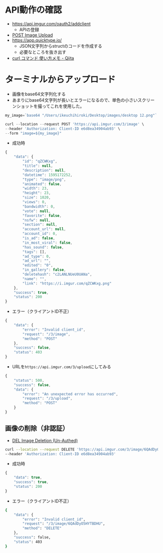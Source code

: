 # API動作の確認
- https://api.imgur.com/oauth2/addclient
    - APIの登録
- [POST Image Upload ](https://apidocs.imgur.com/?version=latest#c85c9dfc-7487-4de2-9ecd-66f727cf3139)
- https://app.quicktype.io/
    - JSON文字列からstructのコードを作成する
    - 必要なところを抜き出す
- [curl コマンド 使い方メモ \- Qiita](https://qiita.com/yasuhiroki/items/a569d3371a66e365316f#http-header%E3%82%92%E7%A2%BA%E8%AA%8D%E3%81%99%E3%82%8B--i--i--v)

# ターミナルからアップロード
- 画像をbase64文字列化する
- あまりにbase64文字列が長いとエラーになるので、単色の小さいスクリーンショットを撮ってこれを使用した。

``` JavaScript
my_image=`base64 "/Users/ikeuchihiroki/Desktop/images/desktop 12.png"`
```

``` JavaScript
curl --location --request POST 'https://api.imgur.com/3/image' \
--header 'Authorization: Client-ID e6d8ea34904ab93' \
--form "image=${my_image}"
```

- 成功時


``` JavaScript
{
	"data": {
		"id": "qZCWKxg",
		"title": null,
		"description": null,
		"datetime": 1595172252,
		"type": "image/png",
		"animated": false,
		"width": 23,
		"height": 23,
		"size": 1020,
		"views": 0,
		"bandwidth": 0,
		"vote": null,
		"favorite": false,
		"nsfw": null,
		"section": null,
		"account_url": null,
		"account_id": 0,
		"is_ad": false,
		"in_most_viral": false,
		"has_sound": false,
		"tags": [],
		"ad_type": 0,
		"ad_url": "",
		"edited": "0",
		"in_gallery": false,
		"deletehash": "c2LANLNUeU0UANa",
		"name": "",
		"link": "https://i.imgur.com/qZCWKxg.png"
	},
	"success": true,
	"status": 200
}
```

- エラー（クライアントID不正）

``` JavaScript
{
	"data": {
		"error": "Invalid client_id",
		"request": "/3/image",
		"method": "POST"
	},
	"success": false,
	"status": 403
}
```

- URLを`https://api.imgur.com/3/upload`にしてみる

``` JavaScript
{
	"status": 500,
	"success": false,
	"data": {
		"error": "An unexpected error has occurred",
		"request": "/3/upload",
		"method": "POST"
	}
}
```

## 画像の削除（非認証）
- [DEL Image Deletion \(Un\-Authed\)](https://apidocs.imgur.com/?version=latest#949d6cb0-5e55-45f7-8853-8c44a108399c)

```sh
curl --location --request DELETE 'https://api.imgur.com/3/image/6QAdDyO5HYTBDHU' \
--header 'Authorization: Client-ID e6d8ea34904ab93'
```

- 成功時

``` JavaScript
{
	"data": true,
	"success": true,
	"status": 200
}
```

- エラー（クライアントID不正）

```sh
{
	"data": {
		"error": "Invalid client_id",
		"request": "/3/image/6QAdDyO5HYTBDHU",
		"method": "DELETE"
	},
	"success": false,
	"status": 403
}
```



